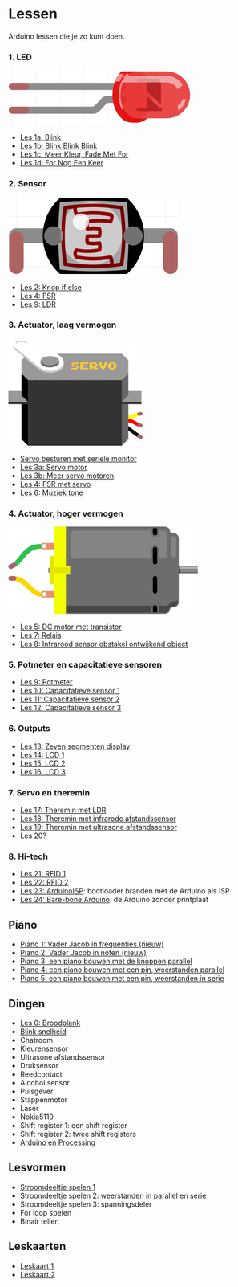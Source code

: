 # Lessen

Arduino lessen die je zo kunt doen.

### 1. LED

![Led](Led.png)

 * [Les 1a: Blink](1a_Blink/README.md)
 * [Les 1b: Blink Blink Blink](1b_BlinkBlinkBlink/README.md)
 * [Les 1c: Meer Kleur, Fade Met For](1c_MeerKleurFadeMetFor/README.md)
 * [Les 1d: For Nog Een Keer](1d_ForNogEenKeer/README.md) 

### 2. Sensor

![LDR](Ldr.png)

 * [Les 2: Knop if else](2_Knop_if_else/README.md) 
 * [Les 4: FSR](4_FSR/README.md) 
 * [Les 9: LDR](9_LDR/README.md) 

### 3. Actuator, laag vermogen

![Servo motor](ServoMotor.png)

 * [Servo besturen met seriele monitor](ServoSerial/README.md)
 * [Les 3a: Servo motor](3_servo_motor/README.md)
 * [Les 3b: Meer servo motoren](3_servo_motoren/README.md)
 * [Les 4: FSR met servo](4_FSR_met_servo/README.md)
 * [Les 6: Muziek tone](6_muziek_tone/README.md)

### 4. Actuator, hoger vermogen

![DC Motor](DcMotor.png)

 * [Les 5: DC motor met transistor](5_dc_motor_met_transistor/README.md)
 * [Les 7: Relais](7_dc_motor_met_relais/README.md)
 * [Les 8: Infrarood sensor obstakel ontwijkend object](8_infrarood_sensor_obstakel_ontwijkend_object/README.md)


### 5. Potmeter en capacitatieve sensoren

 * [Les 9: Potmeter](Potmeter/README.md)
 * [Les 10: Capacitatieve sensor 1](CapacitatieveSensor1/README.md)
 * [Les 11: Capacitatieve sensor 2](CapacitatieveSensor2/README.md)
 * [Les 12: Capacitatieve sensor 3](CapacitatieveSensor3/README.md)

### 6. Outputs

 * [Les 13: Zeven segmenten display](ZevenSegmentDisplay/README.md)
 * [Les 14: LCD 1](LCD1/README.md)
 * [Les 15: LCD 2](LCD2/README.md)
 * [Les 16: LCD 3](LCD3/README.md)

### 7. Servo en theremin

 * [Les 17: Theremin met LDR](Theremin_ldr/README.md)
 * [Les 18: Theremin met infrarode afstandssensor](Theremin_infrarood/README.md)
 * [Les 19: Theremin met ultrasone afstandssensor](Theremin_ultrasoon/README.md)
 * Les 20?

### 8. Hi-tech

 * [Les 21: RFID 1](RFID1/README.md)
 * [Les 22: RFID 2](RFID2/README.md)
 * [Les 23: ArduinoISP](ArduinoISP/README.md): bootloader branden met de Arduino als ISP
 * [Les 24: Bare-bone Arduino](BareBoneArduino/README.md): de Arduino zonder printplaat

## Piano

 * [Piano 1: Vader Jacob in frequenties (nieuw)](PianoX_vader_jacob_frequenties/README.md)
 * [Piano 2: Vader Jacob in noten (nieuw)](PianoX_vader_jacob_noten/README.md)
 * [Piano 3: een piano bouwen met de knoppen parallel](PianoX_piano_parallel/README.md)
 * [Piano 4: een piano bouwen met een pin, weerstanden parallel](PianoX_piano_een_pin/README.md)
 * [Piano 5: een piano bouwen met een pin, weerstanden in serie](PianoX_piano_serie/README.md)

## Dingen

 * [Les 0: Broodplank](0_Breadboard/README.md)
 * [Blink snelheid](BlinkSnelheid/README.md)
 * Chatroom
 * Kleurensensor
 * Ultrasone afstandssensor
 * Druksensor
 * Reedcontact
 * Alcohol sensor
 * Pulsgever
 * Stappenmotor
 * Laser
 * Nokia5110
 * Shift register 1: een shift register
 * Shift register 2: twee shift registers
 * [Arduino en Processing](Arduino_en_processing/README.md)

## Lesvormen

 * [Stroomdeeltje spelen 1](StroomdeeltjeSpelen1/README.md)
 * Stroomdeeltje spelen 2: weerstanden in parallel en serie
 * Stroomdeeltje spelen 3: spanningsdeler
 * For loop spelen
 * Binair tellen

## Leskaarten

 * [Leskaart 1](Leskaarten/Leskaart1.pdf)
 * [Leskaart 2](Leskaarten/Leskaart2.pdf)
